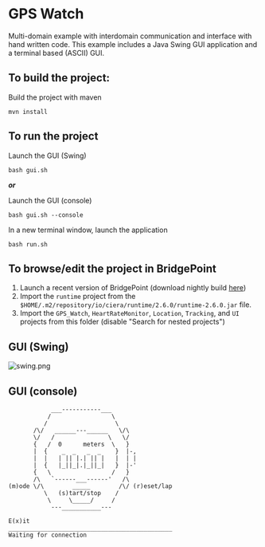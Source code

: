 # GPS Watch

Multi-domain example with interdomain communication and interface with hand
written code.  This example includes a Java Swing GUI application and a
terminal based (ASCII) GUI.

## To build the project:

Build the project with maven
```
mvn install
```

## To run the project

Launch the GUI (Swing)
```
bash gui.sh
```

_**or**_

Launch the GUI (console)
```
bash gui.sh --console
```

In a new terminal window, launch the application
```
bash run.sh
```

## To browse/edit the project in BridgePoint

1. Launch a recent version of BridgePoint (download nightly build
   [here](https://s3.amazonaws.com/xtuml-releases/nightly-build/buildfiles.html))
2. Import the `runtime` project from the
   `$HOME/.m2/repository/io/ciera/runtime/2.6.0/runtime-2.6.0.jar` file.
3. Import the `GPS_Watch`, `HeartRateMonitor`, `Location`, `Tracking`, and `UI`
   projects from this folder (disable "Search for nested projects")

## GUI (Swing)

![swing.png](swing.png)

## GUI (console)

```
            ___-----------___
           /                 \
          /                   \
       /\/   ______---______   \/\
       \/   /               \   \/
       {   /  0      meters  \   }
       |  {    _  _   _  _    }  |-,
       |  |   | || |.| || |   |  | |
       |  {   |_||_|.|_||_|   }  |-'
       {   \                 /   }
       /\   `------___------'   /\
(m)ode \/\        _____        /\/ (r)eset/lap
          \   (s)tart/stop    /
           \     \_____/     /
            ---___________---

E(x)it
______________________________________________
Waiting for connection
```

